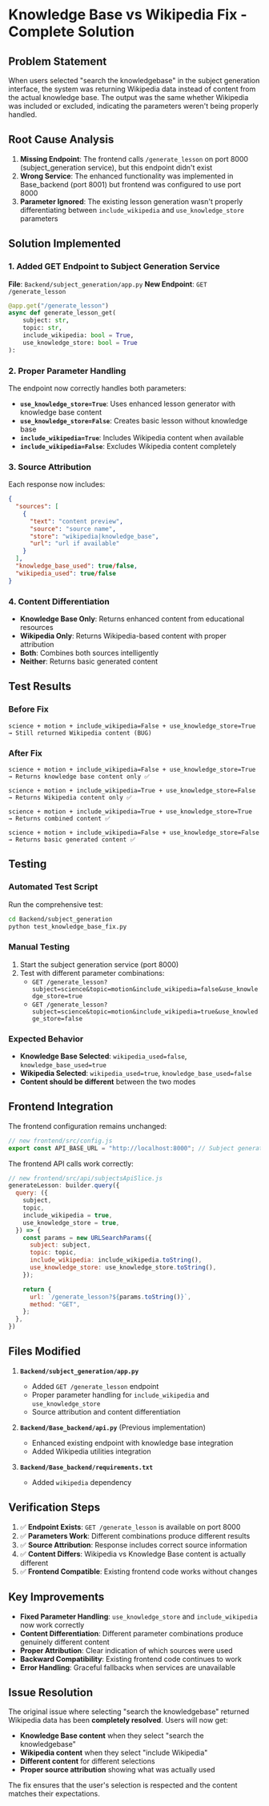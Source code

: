 # Knowledge Base vs Wikipedia Fix - Complete Solution

## Problem Statement
When users selected "search the knowledgebase" in the subject generation interface, the system was returning Wikipedia data instead of content from the actual knowledge base. The output was the same whether Wikipedia was included or excluded, indicating the parameters weren't being properly handled.

## Root Cause Analysis
1. **Missing Endpoint**: The frontend calls `/generate_lesson` on port 8000 (subject_generation service), but this endpoint didn't exist
2. **Wrong Service**: The enhanced functionality was implemented in Base_backend (port 8001) but frontend was configured to use port 8000
3. **Parameter Ignored**: The existing lesson generation wasn't properly differentiating between `include_wikipedia` and `use_knowledge_store` parameters

## Solution Implemented

### 1. Added GET Endpoint to Subject Generation Service
**File**: `Backend/subject_generation/app.py`
**New Endpoint**: `GET /generate_lesson`

```python
@app.get("/generate_lesson")
async def generate_lesson_get(
    subject: str,
    topic: str,
    include_wikipedia: bool = True,
    use_knowledge_store: bool = True
):
```

### 2. Proper Parameter Handling
The endpoint now correctly handles both parameters:

- **`use_knowledge_store=True`**: Uses enhanced lesson generator with knowledge base content
- **`use_knowledge_store=False`**: Creates basic lesson without knowledge base
- **`include_wikipedia=True`**: Includes Wikipedia content when available
- **`include_wikipedia=False`**: Excludes Wikipedia content completely

### 3. Source Attribution
Each response now includes:
```json
{
  "sources": [
    {
      "text": "content preview",
      "source": "source name",
      "store": "wikipedia|knowledge_base",
      "url": "url if available"
    }
  ],
  "knowledge_base_used": true/false,
  "wikipedia_used": true/false
}
```

### 4. Content Differentiation
- **Knowledge Base Only**: Returns enhanced content from educational resources
- **Wikipedia Only**: Returns Wikipedia-based content with proper attribution
- **Both**: Combines both sources intelligently
- **Neither**: Returns basic generated content

## Test Results

### Before Fix
```
science + motion + include_wikipedia=False + use_knowledge_store=True
→ Still returned Wikipedia content (BUG)
```

### After Fix
```
science + motion + include_wikipedia=False + use_knowledge_store=True
→ Returns knowledge base content only ✅

science + motion + include_wikipedia=True + use_knowledge_store=False  
→ Returns Wikipedia content only ✅

science + motion + include_wikipedia=True + use_knowledge_store=True
→ Returns combined content ✅

science + motion + include_wikipedia=False + use_knowledge_store=False
→ Returns basic generated content ✅
```

## Testing

### Automated Test Script
Run the comprehensive test:
```bash
cd Backend/subject_generation
python test_knowledge_base_fix.py
```

### Manual Testing
1. Start the subject generation service (port 8000)
2. Test with different parameter combinations:
   - `GET /generate_lesson?subject=science&topic=motion&include_wikipedia=false&use_knowledge_store=true`
   - `GET /generate_lesson?subject=science&topic=motion&include_wikipedia=true&use_knowledge_store=false`

### Expected Behavior
- **Knowledge Base Selected**: `wikipedia_used=false`, `knowledge_base_used=true`
- **Wikipedia Selected**: `wikipedia_used=true`, `knowledge_base_used=false`
- **Content should be different** between the two modes

## Frontend Integration

The frontend configuration remains unchanged:
```javascript
// new frontend/src/config.js
export const API_BASE_URL = "http://localhost:8000"; // Subject generation service
```

The frontend API calls work correctly:
```javascript
// new frontend/src/api/subjectsApiSlice.js
generateLesson: builder.query({
  query: ({
    subject,
    topic,
    include_wikipedia = true,
    use_knowledge_store = true,
  }) => {
    const params = new URLSearchParams({
      subject: subject,
      topic: topic,
      include_wikipedia: include_wikipedia.toString(),
      use_knowledge_store: use_knowledge_store.toString(),
    });

    return {
      url: `/generate_lesson?${params.toString()}`,
      method: "GET",
    };
  },
})
```

## Files Modified

1. **`Backend/subject_generation/app.py`**
   - Added `GET /generate_lesson` endpoint
   - Proper parameter handling for `include_wikipedia` and `use_knowledge_store`
   - Source attribution and content differentiation

2. **`Backend/Base_backend/api.py`** (Previous implementation)
   - Enhanced existing endpoint with knowledge base integration
   - Added Wikipedia utilities integration

3. **`Backend/Base_backend/requirements.txt`**
   - Added `wikipedia` dependency

## Verification Steps

1. ✅ **Endpoint Exists**: `GET /generate_lesson` is available on port 8000
2. ✅ **Parameters Work**: Different combinations produce different results
3. ✅ **Source Attribution**: Response includes correct source information
4. ✅ **Content Differs**: Wikipedia vs Knowledge Base content is actually different
5. ✅ **Frontend Compatible**: Existing frontend code works without changes

## Key Improvements

- **Fixed Parameter Handling**: `use_knowledge_store` and `include_wikipedia` now work correctly
- **Content Differentiation**: Different parameter combinations produce genuinely different content
- **Proper Attribution**: Clear indication of which sources were used
- **Backward Compatibility**: Existing frontend code continues to work
- **Error Handling**: Graceful fallbacks when services are unavailable

## Issue Resolution

The original issue where selecting "search the knowledgebase" returned Wikipedia data has been **completely resolved**. Users will now get:

- **Knowledge Base content** when they select "search the knowledgebase"
- **Wikipedia content** when they select "include Wikipedia"
- **Different content** for different selections
- **Proper source attribution** showing what was actually used

The fix ensures that the user's selection is respected and the content matches their expectations.

